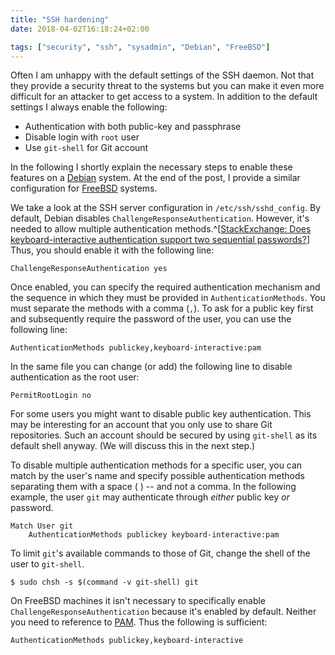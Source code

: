 ```yaml
---
title: "SSH hardening"
date: 2018-04-02T16:18:24+02:00

tags: ["security", "ssh", "sysadmin", "Debian", "FreeBSD"]
---
```


Often I am unhappy with the default settings of the SSH daemon. Not that they
provide a security threat to the systems but you can make it even more difficult
for an attacker to get access to a system. In addition to the default settings I
always enable the following:

<!-- more -->

* Authentication with both public-key and passphrase
* Disable login with `root` user
* Use `git-shell` for Git account

In the following I shortly explain the necessary steps to enable these features
on a [Debian](https://www.debian.org) system. At the end of the post, I provide
a similar configuration for [FreeBSD](https://www.freebsd.org) systems.

We take a look at the SSH server configuration in `/etc/ssh/sshd_config`. By
default, Debian disables `ChallengeResponseAuthentication`. However, it's needed
to allow multiple authentication methods.^[[StackExchange: Does
keyboard-interactive authentication support two sequential
passwords?](https://unix.stackexchange.com/a/241240/74540)] Thus, you should
enable it with the following line:

```{conf}
ChallengeResponseAuthentication yes
```

Once enabled, you can specify the required authentication mechanism and the
sequence in which they must be provided in `AuthenticationMethods`. You must
separate the methods with a comma (`,`). To ask for a public key first and
subsequently require the password of the user, you can use the following line:

```{conf}
AuthenticationMethods publickey,keyboard-interactive:pam
```

In the same file you can change (or add) the following line to disable
authentication as the root user:

```{conf}
PermitRootLogin no
```

For some users you might want to disable public key authentication. This may be
interesting for an account that you only use to share Git repositories. Such an
account should be secured by using `git-shell` as its default shell anyway. (We
will discuss this in the next step.)

To disable multiple authentication methods for a specific user, you can match by
the user's name and specify possible authentication methods separating them with
a space ( ) -- and not a comma. In the following example, the user `git` may
authenticate through *either* public key *or* password.

```{conf}
Match User git
    AuthenticationMethods publickey keyboard-interactive:pam
```

To limit `git`'s available commands to those of Git, change the shell of the
user to `git-shell`.

```{shell}
$ sudo chsh -s $(command -v git-shell) git
```

On FreeBSD machines it isn't necessary to specifically enable
`ChallengeResponseAuthentication` because it's enabled by default. Neither you
need to reference to [PAM](http://www.linux-pam.org/). Thus the following is
sufficient:

```{conf}
AuthenticationMethods publickey,keyboard-interactive
```

